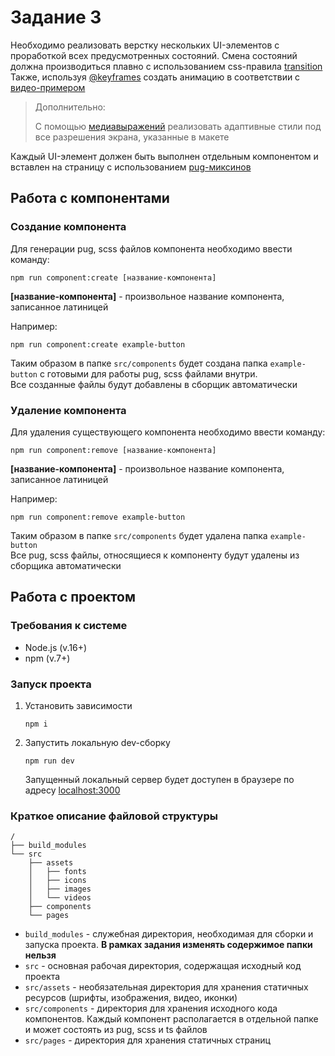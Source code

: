 # Задание 3

Необходимо реализовать верстку нескольких UI-элементов с проработкой всех предусмотренных состояний. Смена состояний должна производиться плавно с использованием css-правила [transition](https://developer.mozilla.org/ru/docs/Web/CSS/transition)   
Также, используя [@keyframes](https://developer.mozilla.org/en-US/docs/Web/CSS/@keyframes) создать анимацию в соответствии с [видео-примером](#todo)

> Дополнительно:
> 
> С помощью [медиавыражений](https://developer.mozilla.org/ru/docs/Web/CSS/CSS_media_queries/Using_media_queries) реализовать адаптивные стили под все разрешения экрана, указанные в макете

Каждый UI-элемент должен быть выполнен отдельным компонентом и вставлен на страницу с использованием [pug-миксинов](https://pugjs.org/language/mixins.html)

## Работа с компонентами

### Создание компонента

Для генерации pug, scss файлов компонента необходимо ввести команду:
```shell
npm run component:create [название-компонента]
```
**[название-компонента]** - произвольное название компонента, записанное латиницей  

Например:
```shell
npm run component:create example-button
```
Таким образом в папке `src/components` будет создана папка `example-button` с готовыми для работы pug, scss файлами внутри.  
Все созданные файлы будут добавлены в сборщик автоматически

### Удаление компонента
Для удаления существующего компонента необходимо ввести команду:
```shell
npm run component:remove [название-компонента]
```
**[название-компонента]** - произвольное название компонента, записанное латиницей

Например:
```shell
npm run component:remove example-button
```
Таким образом в папке `src/components` будет удалена папка `example-button`  
Все pug, scss файлы, относящиеся к компоненту будут удалены из сборщика автоматически

## Работа с проектом

### Требования к системе
- Node.js (v.16+)
- npm (v.7+)

### Запуск проекта
1) Установить зависимости
    ```shell
    npm i
    ```
2) Запустить локальную dev-сборку
    ```shell
    npm run dev
    ```
    Запущенный локальный сервер будет доступен в браузере по адресу [localhost:3000](http://localhost:3000/)

### Краткое описание файловой структуры
```
/
├── build_modules
└── src
    ├── assets
    │   ├── fonts
    │   ├── icons
    │   ├── images
    │   └── videos
    ├── components
    └── pages
```
- `build_modules` - служебная директория, необходимая для сборки и запуска проекта. **В рамках задания изменять содержимое папки нельзя**
- `src` - основная рабочая директория, содержащая исходный код проекта
- `src/assets` - необязательная директория для хранения статичных ресурсов (шрифты, изображения, видео, иконки)
- `src/components` - директория для хранения исходного кода компонентов. Каждый компонент располагается в отдельной папке и может состоять из pug, scss и ts файлов
- `src/pages` - директория для хранения статичных страниц
